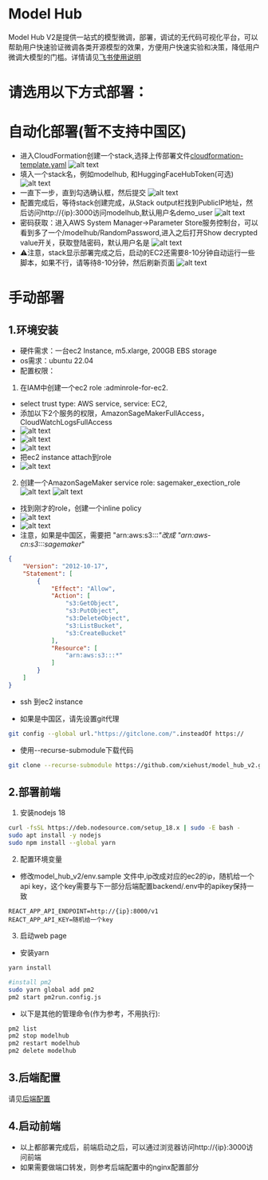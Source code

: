 # Model Hub
Model Hub V2是提供一站式的模型微调，部署，调试的无代码可视化平台，可以帮助用户快速验证微调各类开源模型的效果，方便用户快速实验和决策，降低用户微调大模型的门槛。详情请见[飞书使用说明](https://amzn-chn.feishu.cn/docx/QniUdr7FroxShfxeoPacLJKtnXf)

# 请选用以下方式部署：
# 自动化部署(暂不支持中国区)
- 进入CloudFormation创建一个stack,选择上传部署文件[cloudformation-template.yaml](./cloudformation-template.yaml)
![alt text](./assets/image-cf1.png)
- 填入一个stack名，例如modelhub, 和HuggingFaceHubToken(可选)
![alt text](./assets/image-cf2.png)
- 一直下一步，直到勾选确认框，然后提交
![alt text](./assets/image-cf3.png)
- 配置完成后，等待stack创建完成，从Stack output栏找到PublicIP地址，然后访问http://{ip}:3000访问modelhub,默认用户名demo_user
![alt text](./assets/image-cf6.png)
- 密码获取：进入AWS System Manager->Parameter Store服务控制台，可以看到多了一个/modelhub/RandomPassword,进入之后打开Show decrypted value开关，获取登陆密码，默认用户名是
![alt text](./assets/image-cf5.png)
- ⚠️注意，stack显示部署完成之后，启动的EC2还需要8-10分钟自动运行一些脚本，如果不行，请等待8-10分钟，然后刷新页面
![alt text](./assets/image-cf4.png)

# 手动部署
## 1.环境安装
- 硬件需求：一台ec2 Instance, m5.xlarge, 200GB EBS storage
- os需求：ubuntu 22.04
- 配置权限：
1. 在IAM中创建一个ec2 role :adminrole-for-ec2.
- select trust type: AWS service, service: EC2, 
- 添加以下2个服务的权限，AmazonSageMakerFullAccess， CloudWatchLogsFullAccess
- ![alt text](./assets/image_iamrole.png)
- ![alt text](./assets/image_iamrole2.png)
- ![alt text](./assets/image_iamrole3.png)
- 把ec2 instance attach到role
- ![alt text](./assets/bindrole.png)  


2. 创建一个AmazonSageMaker service role: sagemaker_exection_role
![alt text](./assets/image-1.png)
![alt text](./assets/image-2.png)

- 找到刚才的role，创建一个inline policy
- ![alt text](./assets/image-3.png)
- ![alt text](./assets/image-4.png)
- 注意，如果是中国区，需要把 "arn:aws:s3:::*"改成 "arn:aws-cn:s3:::sagemaker*"
```json
{
    "Version": "2012-10-17",
    "Statement": [
        {
            "Effect": "Allow",
            "Action": [
                "s3:GetObject",
                "s3:PutObject",
                "s3:DeleteObject",
                "s3:ListBucket",
                "s3:CreateBucket"
            ],
            "Resource": [
                "arn:aws:s3:::*"
            ]
        }
    ]
}
```
- ssh 到ec2 instance

- 如果是中国区，请先设置git代理
```bash
git config --global url."https://gitclone.com/".insteadOf https://
```
- 使用--recurse-submodule下载代码  
```bash
git clone --recurse-submodule https://github.com/xiehust/model_hub_v2.git
```

## 2.部署前端
1. 安装nodejs 18
```bash
curl -fsSL https://deb.nodesource.com/setup_18.x | sudo -E bash -
sudo apt install -y nodejs
sudo npm install --global yarn
```
2. 配置环境变量
- 修改model_hub_v2/env.sample 文件中,ip改成对应的ec2的ip，随机给一个api key，这个key需要与下一部分后端配置backend/.env中的apikey保持一致
```
REACT_APP_API_ENDPOINT=http://{ip}:8000/v1
REACT_APP_API_KEY=随机给一个key
```



3. 启动web page
- 安装yarn
```bash
yarn install
```

```bash
#install pm2
sudo yarn global add pm2
pm2 start pm2run.config.js 
```
- 以下是其他的管理命令(作为参考，不用执行):
```bash
pm2 list
pm2 stop modelhub
pm2 restart modelhub
pm2 delete modelhub
```

## 3.后端配置
请见[后端配置](./backend/README.md)

## 4.启动前端
- 以上都部署完成后，前端启动之后，可以通过浏览器访问http://{ip}:3000访问前端
- 如果需要做端口转发，则参考后端配置中的nginx配置部分